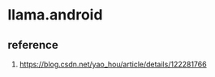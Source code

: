 llama.android
================

## reference
1. https://blog.csdn.net/yao_hou/article/details/122281766


